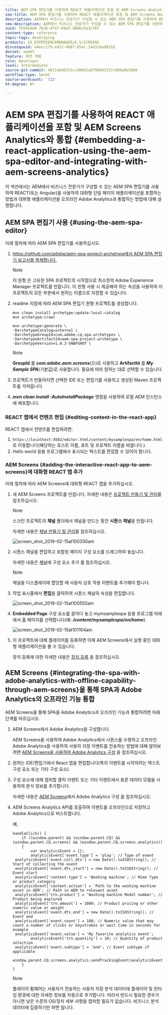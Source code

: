 ```yaml
---
title: AEM SPA 편집기를 사용하여 REACT 애플리케이션 포함 및 AEM Screens Analytics와 통합
seo-title: AEM SPA 편집기를 사용하여 REACT 애플리케이션 포함 및 AEM Screens Analytics와 통합
description: AEM에서 비즈니스 전문가가 구성할 수 있는 AEM SPA 편집기를 사용하여 REACT(또는 Angular)을 사용하여 대화형 단일 페이지 애플리케이션을 포함하는 방법과 대화형 애플리케이션을 오프라인 Adobe Analytics과 통합하는 방법을 배우려면 이 페이지를 따르십시오.
seo-description: AEM에서 비즈니스 전문가가 구성할 수 있는 AEM SPA 편집기를 사용하여 REACT(또는 Angular)을 사용하여 대화형 단일 페이지 애플리케이션을 포함하는 방법과 대화형 애플리케이션을 오프라인 Adobe Analytics과 통합하는 방법을 배우려면 이 페이지를 따르십시오.
uuid: fb56ede0-7b36-4f47-b9e5-d806c9a3c707
content-type: reference
topic-tags: developing
products: SG_EXPERIENCEMANAGER/6.5/SCREENS
discoiquuid: e4ecc179-e421-4687-854c-14d31bed031d
docset: aem65
feature: 화면 개발
role: Developer
level: Intermediate
source-git-commit: 4611dd40153ccd09d3a0796093157cd09a8e5b80
workflow-type: tm+mt
source-wordcount: '722'
ht-degree: 0%

---
```



# AEM SPA 편집기를 사용하여 REACT 애플리케이션을 포함 및 AEM Screens Analytics와 통합 {#embedding-a-react-application-using-the-aem-spa-editor-and-integrating-with-aem-screens-analytics}

이 섹션에서는 AEM에서 비즈니스 전문가가 구성할 수 있는 AEM SPA 편집기를 사용하여 REACT(또는 Angular)을 사용하여 대화형 단일 페이지 애플리케이션을 포함하는 방법과 대화형 애플리케이션을 오프라인 Adobe Analytics과 통합하는 방법에 대해 설명합니다.

## AEM SPA 편집기 사용 {#using-the-aem-spa-editor}

아래 절차에 따라 AEM SPA 편집기를 사용하십시오.

1. [https://github.com/adobe/aem-spa-project-archetype에서 AEM SPA 편집기 보고서를 복제합니다.](https://github.com/adobe/aem-spa-project-archetype)

   >[!NOTE]
   >
   >이 원형 은 고유한 SPA 프로젝트의 시작점으로 최소한의 Adobe Experience Manager 프로젝트를 만듭니다. 이 원형 사용 시 제공해야 하는 속성을 사용하여 이 프로젝트의 모든 부분에서 원하는 이름으로 지정할 수 있습니다.

1. readme 지침에 따라 AEM SPA 편집기 원형 프로젝트를 생성합니다.

   ```
   mvn clean install archetype:update-local-catalog
   mvn archetype:crawl
   
   mvn archetype:generate \
   -DarchetypeCatalog=internal \
   -DarchetypeGroupId=com.adobe.cq.spa.archetypes \
   -DarchetypeArtifactId=aem-spa-project-archetype \
   -DarchetypeVersion=1.0.3-SNAPSHOT \
   ```

   >[!NOTE]
   >
   >**GroupId** 를 ***com.adobe.aem.screens***(으)로 사용하고 **ArtifactId** 를 ***My Sample SPA***(기본값)로 사용합니다. 필요에 따라 원하는 대로 선택할 수 있습니다.

1. 프로젝트가 만들어지면 선택한 IDE 또는 편집기를 사용하고 생성된 Maven 프로젝트를 가져옵니다.
1. ***mvn clean install -AutoInstallPackage*** 명령을 사용하여 로컬 AEM 인스턴스에 배포합니다.

### REACT 앱에서 컨텐츠 편집 {#editing-content-in-the-react-app}

REACT 앱에서 컨텐츠를 편집하려면:

1. `https://localhost:4502/editor.html/content/mysamplespa/en/home.html` 로 이동합니다(해당하는 호스트 이름, 포트 및 프로젝트 이름을 바꿉니다.).
1. Hello world 응용 프로그램에서 표시되는 텍스트를 편집할 수 있어야 합니다.

### AEM Screens {#adding-the-interactive-react-app-to-aem-screens}에 대화형 REACT 앱 추가

아래 절차에 따라 AEM Screens에 대화형 REACT 앱을 추가하십시오.

1. 새 AEM Screens 프로젝트를 만듭니다. 자세한 내용은 [프로젝트 만들기 및 관리](creating-a-screens-project.md)를 참조하십시오.

   >[!NOTE]
   >
   >스크린 프로젝트의 **채널** 폴더에서 채널을 만드는 동안 **시퀀스 채널**&#x200B;을 만듭니다.
   >
   >
   >자세한 내용은 [채널 만들기 및 관리](managing-channels.md)를 참조하십시오.

   ![screen_shot_2019-02-15at100330am](assets/screen_shot_2019-02-15at100330am.png)

1. 시퀀스 채널을 편집하고 포함된 페이지 구성 요소를 드래그하여 놓습니다.

   자세한 내용은 [채널](adding-components-to-a-channel.md)에 구성 요소 추가 를 참조하십시오.

   >[!NOTE]
   >
   >채널을 디스플레이에 할당할 때 사용자 상호 작용 이벤트를 추가해야 합니다.

1. 작업 표시줄에서 **편집**&#x200B;을 클릭하여 시퀀스 채널의 속성을 편집합니다.

   ![screen_shot_2019-02-15at100555am](assets/screen_shot_2019-02-15at100555am.png)

1. **Embedded Page** 구성 요소를 끌어다 놓고 mymsamplespa 응용 프로그램 아래에서 홈 페이지를 선택합니다(예: ***/content/mysamplespa/en/home***).

   ![screen_shot_2019-02-15at101104am](assets/screen_shot_2019-02-15at101104am.png)

1. 이 프로젝트에 대해 플레이어를 등록하면 이제 AEM Screens에서 실행 중인 대화형 애플리케이션을 볼 수 있습니다.

   장치 등록에 대한 자세한 내용은 [장치 등록](device-registration.md) 을 참조하십시오.

## AEM Screens {#integrating-the-spa-with-adobe-analytics-with-offline-capability-through-aem-screens}을 통해 SPA과 Adobe Analytics의 오프라인 기능 통합

AEM Screens을 통해 SPA을 Adobe Analytics과 오프라인 기능과 통합하려면 아래 단계를 따르십시오.

1. AEM Screens에서 Adobe Analytics을 구성합니다.

   AEM Screens을 사용하여 Adobe Analytics에서 시퀀스를 수행하고 오프라인 Adobe Analytics을 사용하여 사용자 지정 이벤트를 전송하는 방법에 대해 알아보려면 [AEM Screens을 사용하여 Adobe Analytics 구성](configuring-adobe-analytics-aem-screens.md) 을 참조하십시오.

1. 원하는 IDE/편집기에서 React 앱을 편집합니다(특히 이벤트를 시작하려는 텍스트 구성 요소 또는 기타 구성 요소).
1. 구성 요소에 대해 캡처할 클릭 이벤트 또는 기타 이벤트에서 표준 데이터 모델을 사용하여 분석 정보를 추가합니다.

   자세한 내용은 [AEM Screens](configuring-adobe-analytics-aem-screens.md)에서 Adobe Analytics 구성 을 참조하십시오.

1. AEM Screens Analytics API를 호출하여 이벤트를 오프라인으로 저장하고 Adobe Analytics으로 버스트합니다.

   예,

   ```
   handleClick() {
       if ((window.parent) && (window.parent.CQ) && (window.parent.CQ.screens) && (window.parent.CQ.screens.analytics))
       {
           var analyticsEvent = {};
           analyticsEvent['event.type'] = 'play'; // Type of event
    analyticsEvent['event.coll_dts'] = new Date().toISOString(); // Start of collecting the event
    analyticsEvent['event.dts_start'] = new Date().toISOString(); // Event start
    analyticsEvent['content.type'] = 'Washing machine'; // Mime Type or product category
    analyticsEvent['content.action'] = 'Path to the washing machine asset in AEM'; // Path in AEM to relevant asset
    analyticsEvent['trn.product'] = 'Washing machine Model number'; // Product being explored
    analyticsEvent['trn.amount'] = 1000; // Product pricing or other numeric value or weight
    analyticsEvent['event.dts_end'] = new Date().toISOString(); // Event end
    analyticsEvent['event.count'] = 100; // Numeric value that may count a number of clicks or keystrokes or wait time in seconds for example
    analyticsEvent['event.value'] = 'My favorite analytics event';
           analyticsEvent['trn.quantity'] = 10; // Quantity of product selection
    analyticsEvent['event.subtype'] = 'end'; // Event subtype if applicable
    window.parent.CQ.screens.analytics.sendTrackingEvent(analyticsEvent);
       }
   }
   ```

   >[!NOTE]
   >
   >플레이어 펌웨어는 사용자가 전송하는 사용자 지정 분석 데이터에 플레이어 및 런타임 환경에 대한 자세한 정보를 자동으로 추가합니다. 따라서 반드시 필요한 경우가 아니면 낮은 수준의 OS/장치 세부 사항을 캡처할 필요가 없습니다. 비즈니스 분석 데이터에 집중하기만 하면 됩니다.

